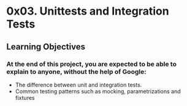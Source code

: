 # 0x03. Unittests and Integration Tests

## Learning Objectives
### At the end of this project, you are expected to be able to explain to anyone, without the help of Google:

- The difference between unit and integration tests.
- Common testing patterns such as mocking, parametrizations and fixtures